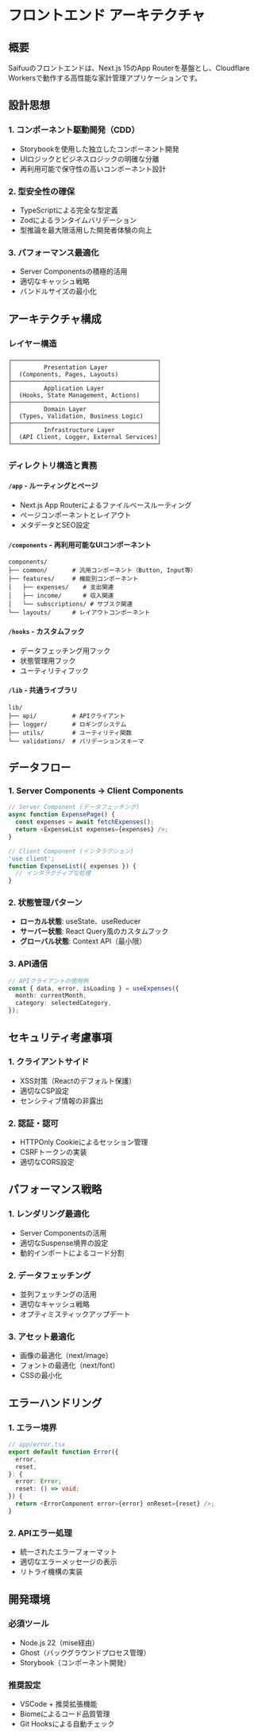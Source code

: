 # フロントエンド アーキテクチャ

## 概要

Saifuuのフロントエンドは、Next.js 15のApp Routerを基盤とし、Cloudflare Workersで動作する高性能な家計管理アプリケーションです。

## 設計思想

### 1. コンポーネント駆動開発（CDD）
- Storybookを使用した独立したコンポーネント開発
- UIロジックとビジネスロジックの明確な分離
- 再利用可能で保守性の高いコンポーネント設計

### 2. 型安全性の確保
- TypeScriptによる完全な型定義
- Zodによるランタイムバリデーション
- 型推論を最大限活用した開発者体験の向上

### 3. パフォーマンス最適化
- Server Componentsの積極的活用
- 適切なキャッシュ戦略
- バンドルサイズの最小化

## アーキテクチャ構成

### レイヤー構造

```
┌─────────────────────────────────────────┐
│         Presentation Layer              │
│  (Components, Pages, Layouts)           │
├─────────────────────────────────────────┤
│         Application Layer               │
│  (Hooks, State Management, Actions)     │
├─────────────────────────────────────────┤
│         Domain Layer                    │
│  (Types, Validation, Business Logic)    │
├─────────────────────────────────────────┤
│         Infrastructure Layer            │
│  (API Client, Logger, External Services)│
└─────────────────────────────────────────┘
```

### ディレクトリ構造と責務

#### `/app` - ルーティングとページ
- Next.js App Routerによるファイルベースルーティング
- ページコンポーネントとレイアウト
- メタデータとSEO設定

#### `/components` - 再利用可能なUIコンポーネント
```
components/
├── common/       # 汎用コンポーネント（Button, Input等）
├── features/     # 機能別コンポーネント
│   ├── expenses/    # 支出関連
│   ├── income/      # 収入関連
│   └── subscriptions/ # サブスク関連
└── layouts/      # レイアウトコンポーネント
```

#### `/hooks` - カスタムフック
- データフェッチング用フック
- 状態管理用フック
- ユーティリティフック

#### `/lib` - 共通ライブラリ
```
lib/
├── api/          # APIクライアント
├── logger/       # ロギングシステム
├── utils/        # ユーティリティ関数
└── validations/  # バリデーションスキーマ
```

## データフロー

### 1. Server Components → Client Components
```typescript
// Server Component (データフェッチング)
async function ExpensePage() {
  const expenses = await fetchExpenses();
  return <ExpenseList expenses={expenses} />;
}

// Client Component (インタラクション)
'use client';
function ExpenseList({ expenses }) {
  // インタラクティブな処理
}
```

### 2. 状態管理パターン
- **ローカル状態**: useState、useReducer
- **サーバー状態**: React Query風のカスタムフック
- **グローバル状態**: Context API（最小限）

### 3. API通信
```typescript
// APIクライアントの使用例
const { data, error, isLoading } = useExpenses({
  month: currentMonth,
  category: selectedCategory,
});
```

## セキュリティ考慮事項

### 1. クライアントサイド
- XSS対策（Reactのデフォルト保護）
- 適切なCSP設定
- センシティブ情報の非露出

### 2. 認証・認可
- HTTPOnly Cookieによるセッション管理
- CSRFトークンの実装
- 適切なCORS設定

## パフォーマンス戦略

### 1. レンダリング最適化
- Server Componentsの活用
- 適切なSuspense境界の設定
- 動的インポートによるコード分割

### 2. データフェッチング
- 並列フェッチングの活用
- 適切なキャッシュ戦略
- オプティミスティックアップデート

### 3. アセット最適化
- 画像の最適化（next/image）
- フォントの最適化（next/font）
- CSSの最小化

## エラーハンドリング

### 1. エラー境界
```typescript
// app/error.tsx
export default function Error({
  error,
  reset,
}: {
  error: Error;
  reset: () => void;
}) {
  return <ErrorComponent error={error} onReset={reset} />;
}
```

### 2. APIエラー処理
- 統一されたエラーフォーマット
- 適切なエラーメッセージの表示
- リトライ機構の実装

## 開発環境

### 必須ツール
- Node.js 22（mise経由）
- Ghost（バックグラウンドプロセス管理）
- Storybook（コンポーネント開発）

### 推奨設定
- VSCode + 推奨拡張機能
- Biomeによるコード品質管理
- Git Hooksによる自動チェック